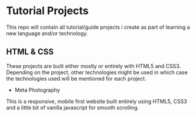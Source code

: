 # Tutorial Projects

This repo will contain all tutorial/guide projects i create as part of learning a new language and/or technology.

## HTML & CSS

These projects are built either mostly or entirely with HTML5 and CSS3.
Depending on the project, other technologies might be used in which case the technologies used will be mentioned for each project.

* Meta Photography

This is a responsive, mobile first website built entirely using HTML5, CSS3 and a little bit of vanilla javascript for smooth scrolling.